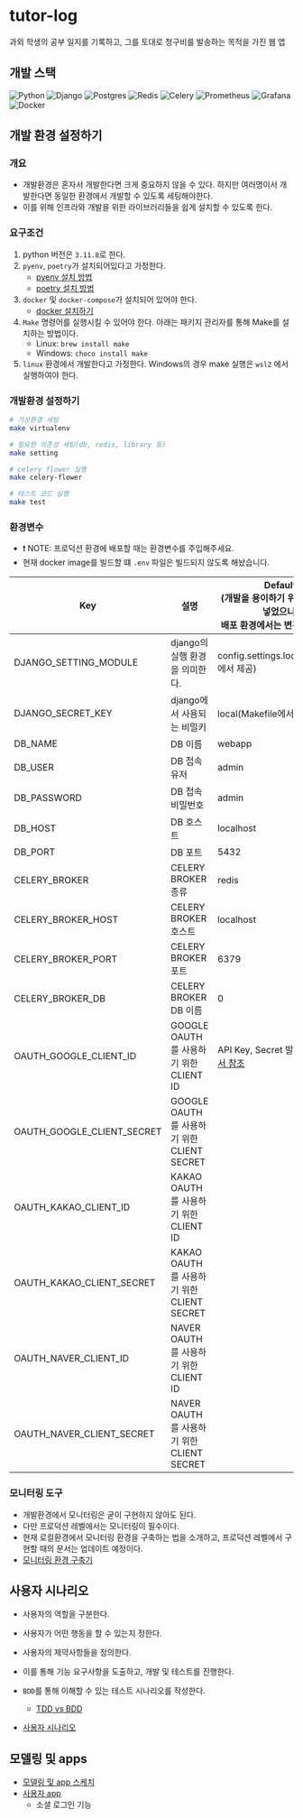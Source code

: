 # tutor-log

과외 학생의 공부 일지를 기록하고, 그를 토대로 청구비를 발송하는 목적을 가진 웹 앱

## 개발 스택

![Python](https://img.shields.io/badge/python-3670A0?style=for-the-badge&logo=python&logoColor=ffdd54)
![Django](https://img.shields.io/badge/django-%23092E20.svg?style=for-the-badge&logo=django&logoColor=white)
![Postgres](https://img.shields.io/badge/postgres-%23316192.svg?style=for-the-badge&logo=postgresql&logoColor=white)
![Redis](https://img.shields.io/badge/redis-%23DD0031.svg?style=for-the-badge&logo=redis&logoColor=white)
![Celery](https://img.shields.io/badge/celery-%23a9cc54.svg?style=for-the-badge&logo=celery&logoColor=ddf4a4)
![Prometheus](https://img.shields.io/badge/Prometheus-E6522C?style=for-the-badge&logo=Prometheus&logoColor=white)
![Grafana](https://img.shields.io/badge/grafana-%23F46800.svg?style=for-the-badge&logo=grafana&logoColor=white)
![Docker](https://img.shields.io/badge/docker-%230db7ed.svg?style=for-the-badge&logo=docker&logoColor=white)

## 개발 환경 설정하기

### 개요

- 개발환경은 혼자서 개발한다면 크게 중요하지 않을 수 있다. 하지만 여러명이서 개발한다면 동일한 환경에서 개발할 수 있도록 세팅해야한다.
- 이를 위해 인프라와 개발을 위한 라이브러리들을 쉽게 설치할 수 있도록 한다.

### 요구조건

1. python 버전은 `3.11.8`로 한다.
2. `pyenv`, `poetry`가 설치되어있다고 가정한다.
    - [pyenv 설치 방법](https://github.com/pyenv/pyenv)
    - [poetry 설치 방법](https://python-poetry.org/docs/)
3. `docker` 및 `docker-compose`가 설치되어 있어야 한다.
    - [docker 설치하기](https://docs.docker.com/engine/install/)
4. `Make` 명령어를 실행시킬 수 있어야 한다. 아래는 패키지 관리자를 통해 Make를 설치하는 방법이다.
    - Linux: `brew install make`
    - Windows: `choco install make`
5. `linux` 환경에서 개발한다고 가정한다. Windows의 경우 make 실행은 `wsl2` 에서 실행하여야 한다.

### 개발환경 설정하기

```bash
# 가상환경 세팅
make virtualenv

# 필요한 의존성 세팅(db, redis, library 등)
make setting

# celery flower 실행
make celery-flower

# 테스트 코드 실행
make test
```

### 환경변수

- :exclamation: NOTE: 프로덕션 환경에 배포할 때는 환경변수를 주입해주세요.
- 현재 docker image를 빌드할 떄 `.env` 파일은 빌드되지 않도록 해놨습니다.

| Key                        | 설명                                  | Default<br/>(개발을 용이하기 위해 기본값을 넣었으나, <br/> **배포 환경**에서는 변경해주세요.)        |
|----------------------------|-------------------------------------|------------------------------------------------------------------------|
| DJANGO_SETTING_MODULE      | django의 실행 환경을 의미한다.                | config.settings.local(Makefile에서 제공)                                   | 
| DJANGO_SECRET_KEY          | django에서 사용되는 비밀키                   | local(Makefile에서 제공)                                                   |
| DB_NAME                    | DB 이름                               | webapp                                                                 |
| DB_USER                    | DB 접속 유저                            | admin                                                                  |
| DB_PASSWORD                | DB 접속 비밀번호                          | admin                                                                  |
| DB_HOST                    | DB 호스트                              | localhost                                                              |
| DB_PORT                    | DB 포트                               | 5432                                                                   |
| CELERY_BROKER              | CELERY BROKER 종류                    | redis                                                                  |
| CELERY_BROKER_HOST         | CELERY BROKER 호스트                   | localhost                                                              |
| CELERY_BROKER_PORT         | CELERY BROKER 포트                    | 6379                                                                   |
| CELERY_BROKER_DB           | CELERY BROKER DB 이름                 | 0                                                                      |
| OAUTH_GOOGLE_CLIENT_ID     | GOOGLE OAUTH를 사용하기 위한 CLIENT ID     | API Key, Secret 발급 과정은 [문서 참조](./docs/account.md#oauth2-api-key-발급-방법) |
| OAUTH_GOOGLE_CLIENT_SECRET | GOOGLE OAUTH를 사용하기 위한 CLIENT SECRET |                                                                        |
| OAUTH_KAKAO_CLIENT_ID      | KAKAO OAUTH를 사용하기 위한 CLIENT ID      |                                                                        |
| OAUTH_KAKAO_CLIENT_SECRET  | KAKAO OAUTH를 사용하기 위한 CLIENT SECRET  |                                                                        |
| OAUTH_NAVER_CLIENT_ID      | NAVER OAUTH를 사용하기 위한 CLIENT ID      |                                                                        |
| OAUTH_NAVER_CLIENT_SECRET  | NAVER OAUTH를 사용하기 위한 CLIENT SECRET  |                                                                        |

### 모니터링 도구

- 개발환경에서 모니터링은 굳이 구현하지 않아도 된다.
- 다만 프로덕션 레벨에서는 모니터링이 필수이다.
- 현재 로컬환경에서 모니터링 환경을 구축하는 법을 소개하고, 프로덕션 레벨에서 구현할 때의 문서는 업데이트 예정이다.
- [모니터링 환경 구축기](./docs/monitoring.md)

## 사용자 시나리오

- 사용자의 역할을 구분한다.
- 사용자가 어떤 행동을 할 수 있는지 정한다.
- 사용자의 제약사항들을 정의한다.
- 이를 통해 기능 요구사항을 도출하고, 개발 및 테스트를 진행한다.
- `BDD`를 통해 이해할 수 있는 테스트 시나리오를 작성한다.
    - [TDD vs BDD](https://blog.wakmusic.xyz/tdd-vs-bdd-c738b507930f)

- [사용자 시나리오](./docs/user_scenario.md)

## 모델링 및 apps

- [모델링 및 app 스케치](./docs/modeling_and_apps.md)
- [사용자 app](./docs/account.md)
   - 소셜 로그인 기능 

